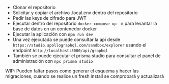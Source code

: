 - Clonar el repositorio
- Solicitar y copiar el archivo .local.env dentro del repositorio
- Pedir las keys de cifrado para JWT
- Ejecutar dentro del repositorio `docker-compose up -d` para levantar la base de datos en un contenedor docker
- Ejecutar la aplicación con `npm run dev`
- Una vez ejecutada se puede consultar la api desde `https://studio.apollographql.com/sandbox/explorer` usando el endpoint `http://localhost:3000/api/graphql`
- También se puede ejecutar el prisma studio para consultar el panel de administración con `npx prisma studio`

WIP: Pueden faltar pasos como generar el esquema y hacer las migraciones, cuando se realice un fresh install se comprobará y actualizará
